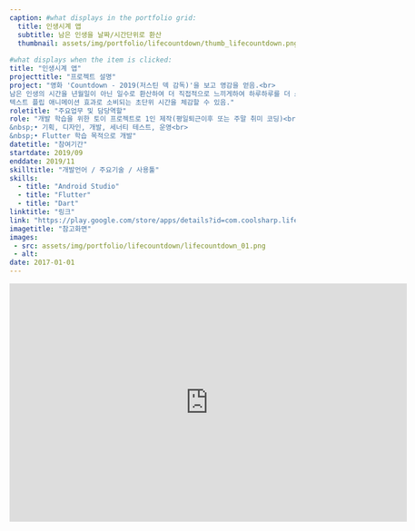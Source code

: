 ```yaml
---
caption: #what displays in the portfolio grid:
  title: 인생시계 앱
  subtitle: 남은 인생을 날짜/시간단위로 환산
  thumbnail: assets/img/portfolio/lifecountdown/thumb_lifecountdown.png
  
#what displays when the item is clicked:
title: "인생시계 앱"
projecttitle: "프로젝트 설명"
project: "영화 'Countdown - 2019(저스틴 덱 감독)'을 보고 영감을 얻음.<br>
남은 인생의 시간을 년월일이 아닌 일수로 환산하여 더 직접적으로 느끼게하여 하루하루를 더 소중히 활용할 수 있게 동기를 부여하는 앱.<br>
텍스트 플립 애니메이션 효과로 소비되는 초단위 시간을 체감할 수 있음."
roletitle: "주요업무 및 담당역할"
role: "개발 학습을 위한 토이 프로젝트로 1인 제작(평일퇴근이후 또는 주말 취미 코딩)<br>
&nbsp;• 기획, 디자인, 개발, 세너티 테스트, 운영<br>
&nbsp;• Flutter 학습 목적으로 개발"
datetitle: "참여기간"
startdate: 2019/09
enddate: 2019/11
skilltitle: "개발언어 / 주요기술 / 사용툴"
skills:
  - title: "Android Studio"
  - title: "Flutter"
  - title: "Dart"
linktitle: "링크"
link: "https://play.google.com/store/apps/details?id=com.coolsharp.life_countdown"
imagetitle: "참고화면"
images:
 - src: assets/img/portfolio/lifecountdown/lifecountdown_01.png
 - alt: 
date: 2017-01-01
---
```

<center>
  <iframe width="700" height="420" src="https://www.youtube.com/embed/Ds0d0Dkjtw8" title="YouTube video player" frameborder="0" allow="accelerometer; autoplay; clipboard-write; encrypted-media; gyroscope; picture-in-picture; web-share" allowfullscreen></iframe>
</center>